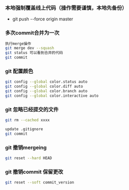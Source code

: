 
### 本地强制覆盖线上代码（操作需要谨慎，本地先备份）
* git push --force origin master

### 多次commit合并为一次
``` bash
执行merge操作
git merge dev --squash
git status 可以看到合并的代码
git commit
```

### git 配置颜色
``` bash
git config --global color.status auto
git config --global color.diff auto
git config --global color.branch auto
git config --global color.interactive auto
```

### git 忽略已经提交的文件
``` bash
git rm --cached xxxx

update .gitignore
git commit 
```

### git 撤销mergeing
``` bash
git reset --hard HEAD
```

### git 撤销commit 保留更改
``` bash
git reset --soft commit_version
```
